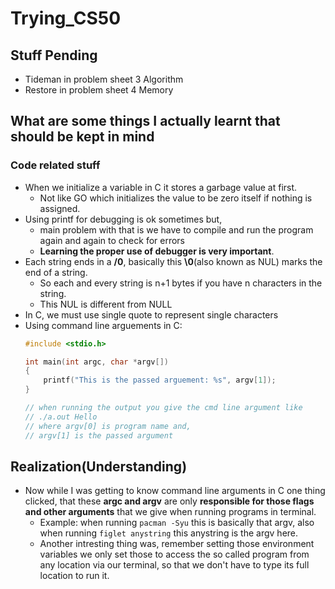 # Trying_CS50

## Stuff Pending 

- Tideman in problem sheet 3 Algorithm
- Restore in problem sheet 4 Memory

## What are some things I actually learnt that should be kept in mind

### Code related stuff

- When we initialize a variable in C it stores a garbage value at first.
    - Not like GO which initializes the value to be zero itself if nothing is assigned.
- Using printf for debugging is ok sometimes but, 
    - main problem with that is we have to compile and run the program again and again to check for errors
    - **Learning the proper use of debugger is very important**.
- Each string ends in a **/0**, basically this **\0**(also known as NUL) marks the end of a string.
    - So each and every string is n+1 bytes if you have n characters in the string.
    - This NUL is different from NULL
- In C, we must use single quote to represent single characters
- Using command line arguements in C:   
    ```c
    #include <stdio.h>

    int main(int argc, char *argv[])
    {
        printf("This is the passed arguement: %s", argv[1]);
    }

    // when running the output you give the cmd line argument like
    // ./a.out Hello
    // where argv[0] is program name and,
    // argv[1] is the passed argument
    ```

## Realization(Understanding)

- Now while I was getting to know command line arguments in C one thing clicked, that these **argc and argv** are only **responsible for those flags and other arguments** that we give when running programs in terminal.
    - Example: when running `pacman -Syu` this is basically that argv, also when running `figlet anystring` this anystring is the argv here.
    - Another intresting thing was, remember setting those environment variables we only set those to access the so called program from any location via our terminal, so that we don't have to type its full location to run it. 